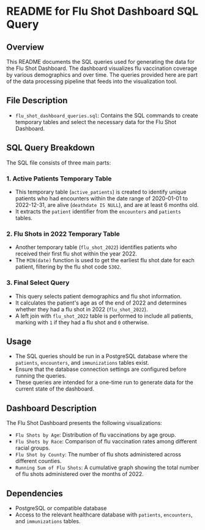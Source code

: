 # README for Flu Shot Dashboard SQL Query

## Overview
This README documents the SQL queries used for generating the data for the Flu Shot Dashboard. The dashboard visualizes flu vaccination coverage by various demographics and over time. The queries provided here are part of the data processing pipeline that feeds into the visualization tool.

## File Description
- `flu_shot_dashboard_queries.sql`: Contains the SQL commands to create temporary tables and select the necessary data for the Flu Shot Dashboard.

## SQL Query Breakdown
The SQL file consists of three main parts:

### 1. Active Patients Temporary Table
- This temporary table (`active_patients`) is created to identify unique patients who had encounters within the date range of 2020-01-01 to 2022-12-31, are alive (`deathdate IS NULL`), and are at least 6 months old.
- It extracts the `patient` identifier from the `encounters` and `patients` tables.

### 2. Flu Shots in 2022 Temporary Table
- Another temporary table (`flu_shot_2022`) identifies patients who received their first flu shot within the year 2022.
- The `MIN(date)` function is used to get the earliest flu shot date for each patient, filtering by the flu shot code `5302`.

### 3. Final Select Query
- This query selects patient demographics and flu shot information.
- It calculates the patient's age as of the end of 2022 and determines whether they had a flu shot in 2022 (`flu_shot_2022`).
- A left join with `flu_shot_2022` table is performed to include all patients, marking with `1` if they had a flu shot and `0` otherwise.

## Usage
- The SQL queries should be run in a PostgreSQL database where the `patients`, `encounters`, and `immunizations` tables exist.
- Ensure that the database connection settings are configured before running the queries.
- These queries are intended for a one-time run to generate data for the current state of the dashboard.

## Dashboard Description
The Flu Shot Dashboard presents the following visualizations:
- `Flu Shots by Age`: Distribution of flu vaccinations by age group.
- `Flu Shots by Race`: Comparison of flu vaccination rates among different racial groups.
- `Flu Shot by County`: The number of flu shots administered across different counties.
- `Running Sum of Flu Shots`: A cumulative graph showing the total number of flu shots administered over the months of 2022.

## Dependencies
- PostgreSQL or compatible database
- Access to the relevant healthcare database with `patients`, `encounters`, and `immunizations` tables.

